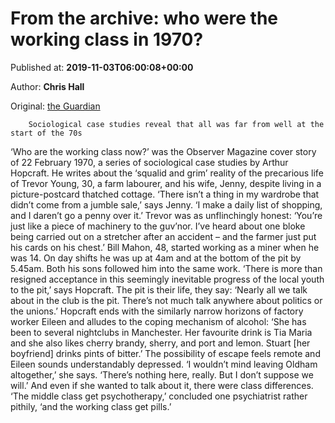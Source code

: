 
# From the archive: who were the working class in 1970?

Published at: **2019-11-03T06:00:08+00:00**

Author: **Chris Hall**

Original: [the Guardian](https://www.theguardian.com/lifeandstyle/2019/nov/03/from-the-archive-who-were-the-working-class-in-1970)


        Sociological case studies reveal that all was far from well at the start of the 70s
      
‘Who are the working class now?’ was the Observer Magazine cover story of 22 February 1970, a series of sociological case studies by Arthur Hopcraft. He writes about the ‘squalid and grim’ reality of the precarious life of Trevor Young, 30, a farm labourer, and his wife, Jenny, despite living in a picture-postcard thatched cottage. ‘There isn’t a thing in my wardrobe that didn’t come from a jumble sale,’ says Jenny. ‘I make a daily list of shopping, and I daren’t go a penny over it.’
Trevor was as unflinchingly honest: ‘You’re just like a piece of machinery to the guv’nor. I’ve heard about one bloke being carried out on a stretcher after an accident – and the farmer just put his cards on his chest.’
Bill Mahon, 48, started working as a miner when he was 14. On day shifts he was up at 4am and at the bottom of the pit by 5.45am. Both his sons followed him into the same work. ‘There is more than resigned acceptance in this seemingly inevitable progress of the local youth to the pit,’ says Hopcraft. The pit is their life, they say: ‘Nearly all we talk about in the club is the pit. There’s not much talk anywhere about politics or the unions.’
Hopcraft ends with the similarly narrow horizons of factory worker Eileen and alludes to the coping mechanism of alcohol: ‘She has been to several nightclubs in Manchester. Her favourite drink is Tia Maria and she also likes cherry brandy, sherry, and port and lemon. Stuart [her boyfriend] drinks pints of bitter.’
The possibility of escape feels remote and Eileen sounds understandably depressed. ‘I wouldn’t mind leaving Oldham altogether,’ she says. ‘There’s nothing here, really. But I don’t suppose we will.’
And even if she wanted to talk about it, there were class differences. ‘The middle class get psychotherapy,’ concluded one psychiatrist rather pithily, ‘and the working class get pills.’

